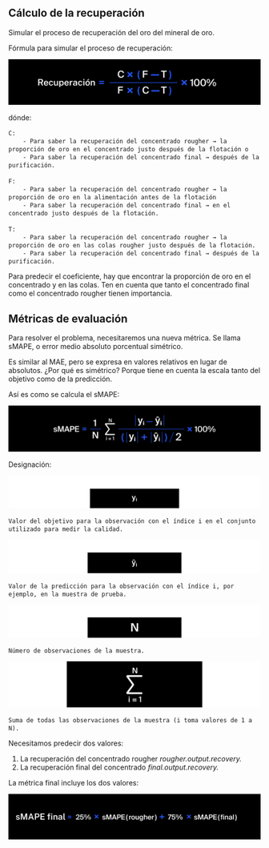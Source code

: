 ## Cálculo de la recuperación

Simular el proceso de recuperación del oro del mineral de oro.

Fórmula para simular el proceso de recuperación:

![Imagen de recuperacion del oro](recuperacion.png)

dónde:

    C:
        - Para saber la recuperación del concentrado rougher → la proporción de oro en el concentrado justo después de la flotación o
        - Para saber la recuperación del concentrado final → después de la purificación.

    F:
        - Para saber la recuperación del concentrado rougher → la proporción de oro en la alimentación antes de la flotación
        - Para saber la recuperación del concentrado final → en el concentrado justo después de la flotación.

    T:
        - Para saber la recuperación del concentrado rougher → la proporción de oro en las colas rougher justo después de la flotación.
        - Para saber la recuperación del concentrado final → después de la purificación.

Para predecir el coeficiente, hay que encontrar la proporción de oro en el concentrado y en las colas. Ten en cuenta que tanto el concentrado final como el concentrado rougher tienen importancia.

## Métricas de evaluación

Para resolver el problema, necesitaremos una nueva métrica. Se llama sMAPE, o error medio absoluto porcentual simétrico.

Es similar al MAE, pero se expresa en valores relativos en lugar de absolutos. ¿Por qué es simétrico? Porque tiene en cuenta la escala tanto del objetivo como de la predicción.

Así es como se calcula el sMAPE:

![Imagen de smape](smape.jpg)

Designación:

![Imagen 1](designacion1.jpg)


    Valor del objetivo para la observación con el índice i en el conjunto utilizado para medir la calidad.

![Imagen 2](designacion2.jpg)


    Valor de la predicción para la observación con el índice i, por ejemplo, en la muestra de prueba.

![Imagen 3](designacion3.jpg)


    Número de observaciones de la muestra.

![Imagen 4](designacion4.jpg)


    Suma de todas las observaciones de la muestra (i toma valores de 1 a N).

Necesitamos predecir dos valores:

1. La recuperación del concentrado rougher *rougher.output.recovery.*
2. La recuperación final del concentrado *final.output.recovery.*

La métrica final incluye los dos valores:

![Imagen smape final](smape_final.png)
